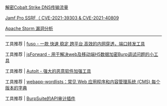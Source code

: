 [解密Cobalt Strike DNS传输流量](https://blog.nviso.eu/2021/11/29/cobalt-strike-decrypting-dns-traffic-part-5/)

[Jamf Pro SSRF（ CVE-2021-39303 & CVE-2021-40809](https://blog.assetnote.io/2021/11/30/jamf-ssrf/) 

[Apache Storm 漏洞分析](http://noahblog.360.cn/apache-storm-vulnerability-analysis/)

---

工具推荐 | [fuso - 一款 快速 稳定 跨平台 高效的内网穿透，端口转发工具](https://github.com/editso/fuso)

工具推荐 | [jsForward - 用于解决web及移动端H5数据加密Burp调试问题的小工具](https://github.com/CTF-MissFeng/jsForward) 

工具推荐 | [AutoIt - 强大的恶意软件加强工具](https://thevivi.net/blog/pentesting/2021-11-22-operating-with-autoit/)

工具推荐 | [webapp-wordlists：常见 Web 应用程序和内容管理系统 (CMS) 每个版本的字典](https://github.com/p0dalirius/webapp-wordlists) 

工具推荐 | [BurpSuite的API审计插件](https://github.com/API-Security/APIKit/)